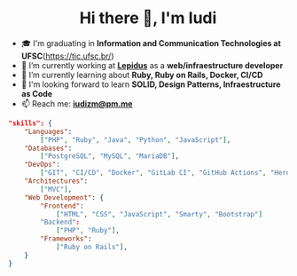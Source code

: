<h1 align="center">Hi there 👋, I'm Iudi</h1>

- 🎓 I'm graduating in **Information and Communication Technologies at UFSC**(https://tic.ufsc.br/)
- 🔭 I’m currently working at [**Lepidus**](https://github.com/lepidus) as a **web/infraestructure developer**
- 🌱 I’m currently learning about **Ruby, Ruby on Rails, Docker, CI/CD**
- 📖 I'm looking forward to learn **SOLID, Design Patterns, Infraestructure as Code**
- 📫 Reach me: **iudizm@pm.me**

```json
"skills": {
    "Languages":
        ["PHP", "Ruby", "Java", "Python", "JavaScript"], 
    "Databases":
        ["PostgreSQL", "MySQL", "MariaDB"],
    "DevOps":
        ["GIT", "CI/CD", "Docker", "GitLab CI", "GitHub Actions", "Heroku"],
    "Architectures":
        ["MVC"],
    "Web Development": {
        "Frontend":
            ["HTML", "CSS", "JavaScript", "Smarty", "Bootstrap"]
        "Backend":
            ["PHP", "Ruby"],
        "Frameworks":
            ["Ruby on Rails"],
    }
}
```
